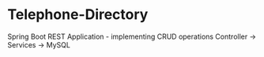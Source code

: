 # Telephone-Directory
Spring Boot REST Application - implementing CRUD operations
Controller -> Services -> MySQL
